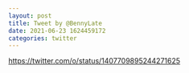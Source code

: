 ```yaml
--- 
layout: post 
title: Tweet by @BennyLate 
date: 2021-06-23 1624459172 
categories: twitter 
--- 
```

https://twitter.com/o/status/1407709895244271625